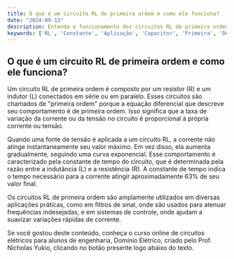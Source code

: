 ```yaml
---
title: O que é um circuito RL de primeira ordem e como ele funciona?
date: "2024-09-13"
description: Entenda o funcionamento dos circuitos RL de primeira ordem e sua aplicação prática.
keywords: ['RL', 'Constante', 'Aplicação', 'Capacitor', 'Primeira', 'Descarga', 'Exercício']
---
```


## O que é um circuito RL de primeira ordem e como ele funciona?

Um circuito RL de primeira ordem é composto por um resistor (R) e um indutor (L) conectados em série ou em paralelo. Esses circuitos são chamados de "primeira ordem" porque a equação diferencial que descreve seu comportamento é de primeira ordem. Isso significa que a taxa de variação da corrente ou da tensão no circuito é proporcional à própria corrente ou tensão.

Quando uma fonte de tensão é aplicada a um circuito RL, a corrente não atinge instantaneamente seu valor máximo. Em vez disso, ela aumenta gradualmente, seguindo uma curva exponencial. Esse comportamento é caracterizado pela constante de tempo do circuito, que é determinada pela razão entre a indutância (L) e a resistência (R). A constante de tempo indica o tempo necessário para a corrente atingir aproximadamente 63% de seu valor final.

Os circuitos RL de primeira ordem são amplamente utilizados em diversas aplicações práticas, como em filtros de sinal, onde são usados para atenuar frequências indesejadas, e em sistemas de controle, onde ajudam a suavizar variações rápidas de corrente.

Se você gostou deste conteúdo, conheça o curso online de circuitos elétricos para alunos de engenharia, Domínio Elétrico, criado pelo Prof. Nicholas Yukio, clicando no botão presente logo abaixo do texto.